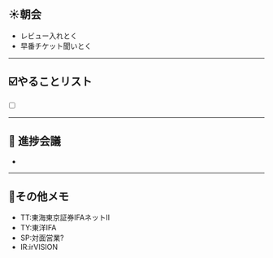 ## **☀️**朝会

- レビュー入れとく
- 早番チケット聞いとく

---
## ☑️やることリスト

- [ ]  


---
## 📌 進捗会議

- 


---
## 📝その他メモ
- TT:東海東京証券IFAネットⅡ
- TY:東洋IFA
- SP:対面営業?
- IR:irVISION



